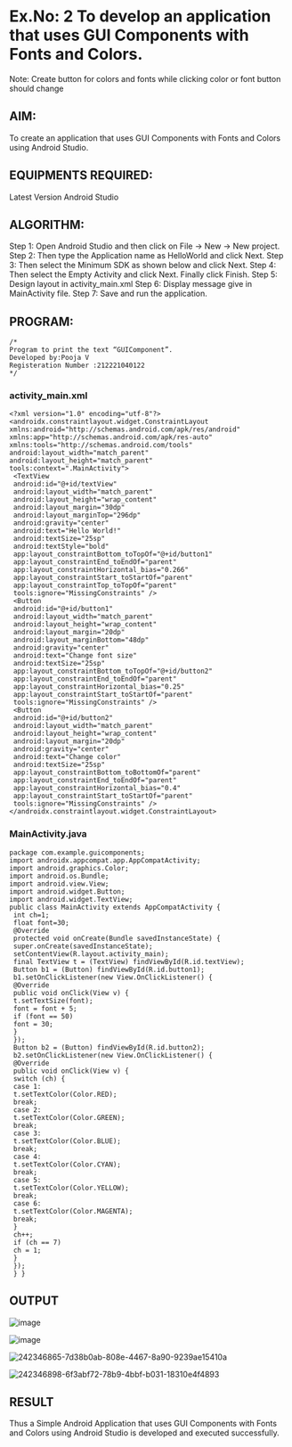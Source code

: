 # Ex.No: 2 To develop an application that uses GUI Components with Fonts and Colors.

Note: Create button for colors and fonts while clicking color or font button should change
## AIM:

To create an application that uses GUI Components with Fonts and Colors using Android Studio.

## EQUIPMENTS REQUIRED:
Latest Version Android Studio

## ALGORITHM:

  Step 1: Open Android Studio and then click on File -> New -> New project. 
  Step 2: Then type the Application name as HelloWorld and click Next. 
  Step 3: Then select the Minimum SDK as shown below and click Next. 
  Step 4: Then select the Empty Activity and click Next. Finally click Finish. 
  Step 5: Design layout in activity_main.xml Step 6: Display message give in MainActivity file. Step 7: Save and run the application.
  
## PROGRAM:
~~~
/*
Program to print the text “GUIComponent”.
Developed by:Pooja V
Registeration Number :212221040122
*/
~~~
### activity_main.xml
~~~
<?xml version="1.0" encoding="utf-8"?>
<androidx.constraintlayout.widget.ConstraintLayout 
xmlns:android="http://schemas.android.com/apk/res/android"
xmlns:app="http://schemas.android.com/apk/res-auto"
xmlns:tools="http://schemas.android.com/tools"
android:layout_width="match_parent"
android:layout_height="match_parent"
tools:context=".MainActivity">
 <TextView
 android:id="@+id/textView"
 android:layout_width="match_parent"
 android:layout_height="wrap_content"
 android:layout_margin="30dp"
 android:layout_marginTop="296dp"
 android:gravity="center"
 android:text="Hello World!"
 android:textSize="25sp"
 android:textStyle="bold"
 app:layout_constraintBottom_toTopOf="@+id/button1"
 app:layout_constraintEnd_toEndOf="parent"
 app:layout_constraintHorizontal_bias="0.266"
 app:layout_constraintStart_toStartOf="parent"
 app:layout_constraintTop_toTopOf="parent"
 tools:ignore="MissingConstraints" />
 <Button
 android:id="@+id/button1"
 android:layout_width="match_parent"
 android:layout_height="wrap_content"
 android:layout_margin="20dp"
 android:layout_marginBottom="48dp"
 android:gravity="center"
 android:text="Change font size"
 android:textSize="25sp"
 app:layout_constraintBottom_toTopOf="@+id/button2"
 app:layout_constraintEnd_toEndOf="parent"
 app:layout_constraintHorizontal_bias="0.25"
 app:layout_constraintStart_toStartOf="parent"
 tools:ignore="MissingConstraints" />
 <Button
 android:id="@+id/button2"
 android:layout_width="match_parent"
 android:layout_height="wrap_content"
 android:layout_margin="20dp"
 android:gravity="center"
 android:text="Change color"
 android:textSize="25sp"
 app:layout_constraintBottom_toBottomOf="parent"
 app:layout_constraintEnd_toEndOf="parent"
 app:layout_constraintHorizontal_bias="0.4"
 app:layout_constraintStart_toStartOf="parent"
 tools:ignore="MissingConstraints" />
</androidx.constraintlayout.widget.ConstraintLayout>
~~~
### MainActivity.java
~~~
package com.example.guicomponents;
import androidx.appcompat.app.AppCompatActivity;
import android.graphics.Color;
import android.os.Bundle;
import android.view.View;
import android.widget.Button;
import android.widget.TextView;
public class MainActivity extends AppCompatActivity {
 int ch=1;
 float font=30;
 @Override
 protected void onCreate(Bundle savedInstanceState) {
 super.onCreate(savedInstanceState);
 setContentView(R.layout.activity_main);
 final TextView t = (TextView) findViewById(R.id.textView);
 Button b1 = (Button) findViewById(R.id.button1);
 b1.setOnClickListener(new View.OnClickListener() {
 @Override
 public void onClick(View v) {
 t.setTextSize(font);
 font = font + 5;
 if (font == 50)
 font = 30;
 }
 });
 Button b2 = (Button) findViewById(R.id.button2);
 b2.setOnClickListener(new View.OnClickListener() {
 @Override
 public void onClick(View v) {
 switch (ch) {
 case 1:
 t.setTextColor(Color.RED);
 break;
 case 2:
 t.setTextColor(Color.GREEN);
 break;
 case 3:
 t.setTextColor(Color.BLUE);
 break;
 case 4:
 t.setTextColor(Color.CYAN);
 break;
 case 5:
 t.setTextColor(Color.YELLOW);
 break;
 case 6:
 t.setTextColor(Color.MAGENTA);
 break;
 }
 ch++;
 if (ch == 7)
 ch = 1;
 }
 });
 } }
~~~
## OUTPUT
![image](https://github.com/Poojariyaa/GUIComponents/assets/127511817/2cbe9623-6a2f-4f29-a40d-47172ea25494)

![image](https://github.com/Poojariyaa/GUIComponents/assets/127511817/0c162b32-4875-4b3b-8096-5b40e7e19852)

![242346865-7d38b0ab-808e-4467-8a90-9239ae15410a](https://github.com/Poojariyaa/GUIComponents/assets/127511817/07382a4e-884a-4b19-bf1d-900dddef0ea6)

![242346898-6f3abf72-78b9-4bbf-b031-18310e4f4893](https://github.com/Poojariyaa/GUIComponents/assets/127511817/feada21d-d4fe-4d65-8fad-56c266028d84)



## RESULT

Thus a Simple Android Application that uses GUI Components with Fonts and Colors using Android Studio is developed and executed successfully.
